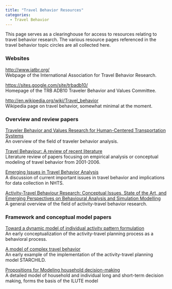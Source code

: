 ```yaml
---
title: "Travel Behavior Resources"
categories:
  - Travel Behavior
---
```


This page serves as a clearinghouse for access to resources relating to travel behavior research. The various resource pages referenced in the travel behavior topic circles are all collected here.

### Websites

<http://www.iatbr.org/>\
Webpage of the International Association for Travel Behavior Research.

<https://sites.google.com/site/trbadb10/>\
Homepage of the TRB ADB10 Traveler Behavior and Values Committee.

<http://en.wikipedia.org/wiki/Travel_behavior>\
Wikipedia page on travel behavior, somewhat minimal at the moment.

### Overview and review papers

[Traveler Behavior and Values Research for Human-Centered Transportation Systems](Traveler_Behavior_and_Values_Research_for_Human_Centered_Transportation_Systems)\
An overview of the field of traveler behavior analysis.

[Travel Behaviour: A review of recent literature](Travel_Behaviour_A_review_of_recent_literature)\
Literature review of papers focusing on empirical analysis or conceptual modeling of travel behavior from 2001-2006.

[Emerging Issues in Travel Behavior Analysis](http://onlinepubs.trb.org/onlinepubs/archive/conferences/nhts/Pendyala.pdf)\
A discussion of current important issues in travel behavior and implications for data collection in NHTS.

[Activity-Travel Behaviour Research: Conceptual Issues, State of the Art, and Emerging Perspectives on Behavioural Analysis and Simulation Modelling](https://doi.org/10.1080/01441640600858649)\
A general overview of the field of activity-travel behavior research.

### Framework and conceptual model papers

[Toward a dynamic model of individual activity pattern formulation](Toward_a_dynamic_model_of_individual_activity_pattern_formulation)\
An early conceptualization of the activity-travel planning process as a behavioral process.

[A model of complex travel behavior](A_model_of_complex_travel_behavior)\
An early example of the implementation of the activity-travel planning model STARCHILD.

[Propositions for Modeling household decision-making](Propositions_for_Modeling_household_decision_making)\
A detailed model of household and individual long and short-term decision making, forms the basis of the ILUTE model
